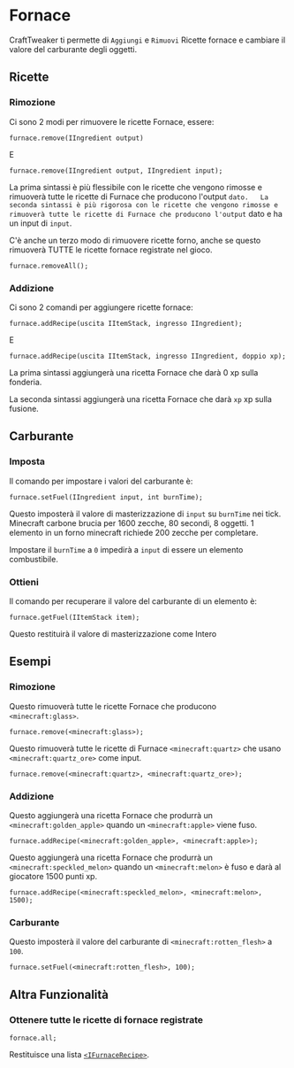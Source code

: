 # Fornace

CraftTweaker ti permette di `Aggiungi` e `Rimuovi` Ricette fornace e cambiare il valore del carburante degli oggetti.

## Ricette

### Rimozione

Ci sono 2 modi per rimuovere le ricette Fornace, essere:

```zenscript
furnace.remove(IIngredient output)
```

E

```zenscript
furnace.remove(IIngredient output, IIngredient input);
```

La prima sintassi è più flessibile con le ricette che vengono rimosse e rimuoverà tutte le ricette di Furnace che producono l'output `` dato.  
La seconda sintassi è più rigorosa con le ricette che vengono rimosse e rimuoverà tutte le ricette di Furnace che producono l'output `` dato e ha un input di `input`.

C'è anche un terzo modo di rimuovere ricette forno, anche se questo rimuoverà TUTTE le ricette fornace registrate nel gioco.

```zenscript
furnace.removeAll();
```

### Addizione

Ci sono 2 comandi per aggiungere ricette fornace:

```zenscript
furnace.addRecipe(uscita IItemStack, ingresso IIngredient);
```

E

```zenscript
furnace.addRecipe(uscita IItemStack, ingresso IIngredient, doppio xp);
```

La prima sintassi aggiungerà una ricetta Fornace che darà 0 xp sulla fonderia.

La seconda sintassi aggiungerà una ricetta Fornace che darà `xp` xp sulla fusione.

## Carburante

### Imposta

Il comando per impostare i valori del carburante è:

```zenscript
furnace.setFuel(IIngredient input, int burnTime);
```

Questo imposterà il valore di masterizzazione di `input` su `burnTime` nei tick. Minecraft carbone brucia per 1600 zecche, 80 secondi, 8 oggetti. 1 elemento in un forno minecraft richiede 200 zecche per completare.

Impostare il `burnTime` a `0` impedirà a `input` di essere un elemento combustibile.

### Ottieni

Il comando per recuperare il valore del carburante di un elemento è:

```zenscript
furnace.getFuel(IItemStack item); 
```

Questo restituirà il valore di masterizzazione come Intero

## Esempi

### Rimozione

Questo rimuoverà tutte le ricette Fornace che producono `<minecraft:glass>`.

```zenscript
furnace.remove(<minecraft:glass>);
```

Questo rimuoverà tutte le ricette di Furnace `<minecraft:quartz>` che usano `<minecraft:quartz_ore>` come input.

```zenscript
furnace.remove(<minecraft:quartz>, <minecraft:quartz_ore>);
```

### Addizione

Questo aggiungerà una ricetta Fornace che produrrà un `<minecraft:golden_apple>` quando un `<minecraft:apple>` viene fuso.

```zenscript
furnace.addRecipe(<minecraft:golden_apple>, <minecraft:apple>);
```

Questo aggiungerà una ricetta Fornace che produrrà un `<minecraft:speckled_melon>` quando un `<minecraft:melon>` è fuso e darà al giocatore 1500 punti xp.

```zenscript
furnace.addRecipe(<minecraft:speckled_melon>, <minecraft:melon>, 1500);
```

### Carburante

Questo imposterà il valore del carburante di `<minecraft:rotten_flesh>` a `100`.

```zenscript
furnace.setFuel(<minecraft:rotten_flesh>, 100);
```

## Altra Funzionalità

### Ottenere tutte le ricette di fornace registrate

```zenscript
fornace.all;
```

Restituisce una lista [`<IFurnaceRecipe>`](/Vanilla/Recipes/Furnace/IFurnaceRecipe/).